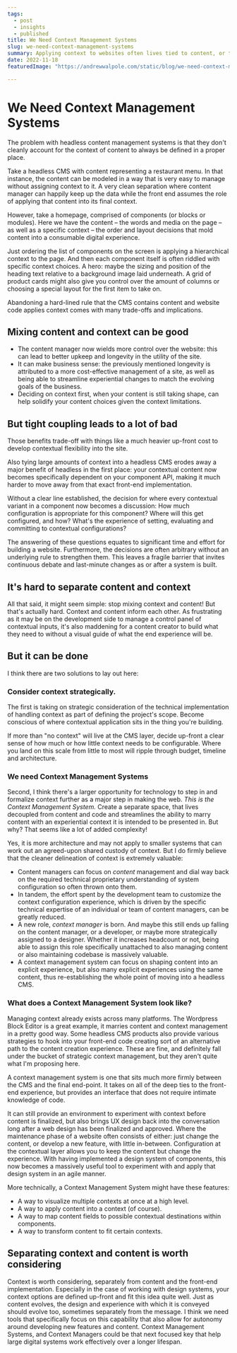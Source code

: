 ```yaml
---
tags: 
  - post
  - insights
  - published
title: We Need Context Management Systems
slug: we-need-context-management-systems
summary: Applying context to websites often lives tied to content, or tied to the front end, or split into both. Here I propose building a new contextual layer separate from both.
date: 2022-11-18
featuredImage: "https://andrewwalpole.com/static/blog/we-need-context-management-systems.png"

---
```



# We Need Context Management Systems

The problem with headless content management systems is that they don't cleanly account for the context of content to always be defined in a proper place.

Take a headless CMS with content representing a restaurant menu. In that instance, the content can be modeled in a way that is very easy to manage without assigning context to it. A very clean separation where content manager can happily keep up the data while the front end assumes the role of applying that content into its final context.

However, take a homepage, comprised of components (or blocks or modules). Here we have the content – the words and media on the page – as well as a specific context – the order and layout decisions that mold content into a consumable digital experience. 

Just ordering the list of components on the screen is applying a hierarchical context to the page. And then each component itself is often riddled with specific context choices. A hero: maybe the sizing and position of the heading text relative to a background image laid underneath. A grid of product cards might also give you control over the amount of columns or choosing a special layout for the first item to take on.

Abandoning a hard-lined rule that the CMS contains content and website code applies context comes with many trade-offs and implications.


## Mixing content and context can be good

- The content manager now wields more control over the website: this can lead to better upkeep and longevity in the utility of the site.
- It can make business sense: the previously mentioned longevity is attributed to a more cost-effective management of a site, as well as being able to streamline experiential changes to match the evolving goals of the business.
- Deciding on context first, when your content is still taking shape, can help solidify your content choices given the context limitations.


## But tight coupling leads to a lot of bad

Those benefits trade-off with things like a much heavier up-front cost to develop contextual flexibility into the site.

Also tying large amounts of context into a headless CMS erodes away a major benefit of headless in the first place: your contextual content now becomes specifically dependent on your component API, making it much harder to move away from that exact front-end implementation.

Without a clear line established, the decision for where every contextual variant in a component now becomes a discussion: How much configuration is appropriate for this component? Where will this get configured, and how? What's the experience of setting, evaluating and committing to contextual configurations?

The answering of these questions equates to significant time and effort for building a website. Furthermore, the decisions are often arbitrary without an underlying rule to strengthen them. This leaves a fragile barrier that invites continuous debate and last-minute changes as or after a system is built.


## It's hard to separate content and context

All that said, it might seem simple: stop mixing context and content! But that's actually hard. Context and content inform each other. As frustrating as it may be on the development side to manage a control panel of contextual inputs, it's also maddening for a content creator to build what they need to without a visual guide of what the end experience will be.


## But it can be done

I think there are two solutions to lay out here:


### Consider context strategically.

The first is taking on strategic consideration of the technical implementation of handling context as part of defining the project's scope. Become conscious of where contextual application sits in the thing you're building.

If more than "no context" will live at the CMS layer, decide up-front a clear sense of how much or how little context needs to be configurable. Where you land on this scale from little to most will ripple through budget, timeline and architecture.


### We need Context Management Systems

Second, I think there's a larger opportunity for technology to step in and formalize context further as a major step in making the web. *This is the Context Management System.* Create a separate space, that lives decoupled from content and code and streamlines the ability to marry content with an experiential context it is intended to be presented in. But why? That seems like a lot of added complexity!

Yes, it is more architecture and may not apply to smaller systems that can work out an agreed-upon shared custody of context. But I do firmly believe that the cleaner delineation of context is extremely valuable:

- Content managers can focus on *content* management and dial way back on the required technical proprietary understanding of system configuration so often thrown onto them.
- In tandem, the effort spent by the development team to customize the context configuration experience, which is driven by the specific technical expertise of an individual or team of content managers, can be greatly reduced.
- A new role, *context manager* is born. And maybe this still ends up falling on the content manager, or a developer, or maybe more strategically assigned to a designer. Whether it increases headcount or not, being able to assign this role specifically unattached to also managing content or also maintaining codebase is massively valuable.
- A context management system can focus on shaping content into an explicit experience, but also many explicit experiences using the same content, thus re-establishing the whole point of moving into a headless CMS.

### What does a Context Management System look like?

Managing context already exists across many platforms. The Wordpress Block Editor is a great example, it marries content and context management in a pretty good way. Some headless CMS products also provide various strategies to hook into your front-end code creating sort of an alternative path to the content creation experience. These are fine, and definitely fall under the bucket of strategic context management, but they aren't quite what I'm proposing here.

A context management system is one that sits much more firmly between the CMS and the final end-point. It takes on all of the deep ties to the front-end experience, but provides an interface that does not require intimate knowledge of code.

It can still provide an environment to experiment with context before content is finalized, but also brings UX design back into the conversation long after a web design has been finalized and approved. Where the maintenance phase of a website often consists of either: just change the content, or develop a new feature, with little in-between. Configuration at the contextual layer allows you to keep the content but change the experience. With having implemented a design system of components, this now becomes a massively useful tool to experiment with and apply that design system in an agile manner.

More technically, a Context Management System might have these features:

- A way to visualize multiple contexts at once at a high level.
- A way to apply content into a context (of course).
- A way to map content fields to possible contextual destinations within components.
- A way to transform content to fit certain contexts.

## Separating context and content is worth considering

Context is worth considering, separately from content and the front-end implementation. Especially in the case of working with design systems, your context options are defined up-front and fit this idea quite well. Just as content evolves, the design and experience with which it is conveyed should evolve too, sometimes separately from the message. I think we need tools that specifically focus on this capability that also allow for autonomy around developing new features and content. Context Management Systems, and Context Managers could be that next focused key that help large digital systems work effectively over a longer lifespan.
